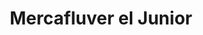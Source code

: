 ---
title: "Mercafluver el Junior"
url: /puerto-gaitan/mercafluver-el-junior/
shop: Gemüse & Obst
---